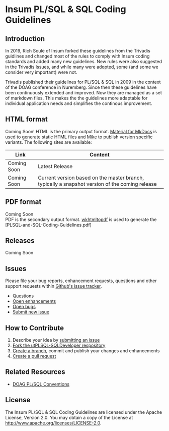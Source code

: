 # Insum PL/SQL &amp; SQL Coding Guidelines

## Introduction

In 2019, Rich Soule of Insum forked these guidelines from the Trivadis guidlines and changed most of the rules to comply with Insum coding standards and added many new guidelines. New rules were also suggested in the Trivadis Issues, and while many were adopted, some (and some we consider very important) were not.

Trivadis published their guidelines for PL/SQL &amp; SQL in 2009 in the context of the DOAG conference in Nuremberg. Since then these guidelines have been continuously extended and improved. Now they are managed as a set of markdown files. This makes the the guidelines more adaptable for individual application needs and simplifies the continous improvement.

## HTML format

Coming Soon!
HTML is the primary output format. [Material for MkDocs](https://squidfunk.github.io/mkdocs-material/) is used to generate static HTML files and [Mike](https://github.com/jimporter/mike) to publish version specific variants. The following sites are available:

Link                                                                 | Content
-------------------------------------------------------------------- | -------
Coming Soon                                                          | Latest Release
Coming Soon                                                          | Current version based on the master branch, typically a snapshot version of the coming release

## PDF format

Coming Soon                                                         
PDF is the secondary output format. [wkhtmltopdf](https://wkhtmltopdf.org/) is used to generate the [PLSQL-and-SQL-Coding-Guidelines.pdf]

## Releases

Coming Soon

## Issues
Please file your bug reports, enhancement requests, questions and other support requests within [Github's issue tracker](https://help.github.com/articles/about-issues/).

* [Questions]()
* [Open enhancements]()
* [Open bugs]()
* [Submit new issue]()

## How to Contribute

1. Describe your idea by [submitting an issue]()
2. [Fork the utPLSQL-SQLDeveloper respository]()
3. [Create a branch](https://help.github.com/articles/creating-and-deleting-branches-within-your-repository/), commit and publish your changes and enhancements
4. [Create a pull request](https://help.github.com/articles/creating-a-pull-request/)

## Related Resources
* [DOAG PL/SQL Conventions](https://github.com/Doag/PL-SQL-Conventions)

## License

The Insum PL/SQL & SQL Coding Guidelines are licensed under the Apache License, Version 2.0. You may obtain a copy of the License at <http://www.apache.org/licenses/LICENSE-2.0>.
